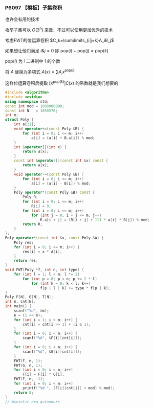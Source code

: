 ### P6097 【模板】子集卷积

也许会有用的技术

枚举子集可以 $O(3^n)$ 来做，不过可以使用更加优秀的技术

考虑FWT的位运算卷积 $C_k=\sum\limits_{i|j=k}A_iB_j$

如果想让他们满足 $i\&j=0$ 即 $\mathrm{pop}(i)+\mathrm{pop}(j)=\mathrm{pop}(k)$

$\mathrm{pop}(i)$ 为 $i$ 二进制中 $1$ 的个数

将 $A$ 替换为多项式 $A(x)=\sum A_ix^{\mathrm{pop}(i)}$

这样位运算卷积后提取 $[x^{\mathrm{pop}(k)}]C(x)$ 的系数就是我们想要的

```cpp
#include <algorithm>
#include <cstdio>
using namespace std;
const int mod = 1000000009;
const int N   = 1058576;
int m;
struct Poly {
    int a[21];
    void operator+=(const Poly &B) {
        for (int i = 0; i <= m; i++)
            a[i] = (a[i] + B.a[i]) % mod;
    }
    int &operator[](int x) {
        return a[x];
    }
    const int &operator[](const int &x) const {
        return a[x];
    }
    void operator-=(const Poly &B) {
        for (int i = 0; i <= m; i++)
            a[i] = (a[i] - B[i]) % mod;
    }
    Poly operator*(const Poly &B) const {
        Poly R;
        for (int i = 0; i <= m; i++)
            R[i] = 0;
        for (int i = 0; i <= m; i++)
            for (int j = 0; i + j <= m; j++)
                R.a[i + j] = (R[i + j] + 1ll * a[i] * B[j]) % mod;
        return R;
    }
};
Poly operator*(const int &x, const Poly &A) {
    Poly res;
    for (int i = 0; i <= m; i++) {
        res[i] = x * A[i];
    }
    return res;
}
void FWT(Poly *f, int n, int type) {
    for (int l = 1; l < n; l *= 2)
        for (int p = 0; p < n; p += 2 * l)
            for (int k = 0; k < l; k++)
                f[p | l | k] += type * f[p | k];
}
Poly F[N], G[N], T[N];
int n, cnt[N];
int main() {
    scanf("%d", &m);
    n = (1 << m);
    for (int i = 1; i < n; i++) {
        cnt[i] = cnt[i >> 1] + (i & 1);
    }
    for (int i = 0; i < n; i++) {
        scanf("%d", &F[i][cnt[i]]);
    }
    for (int i = 0; i < n; i++) {
        scanf("%d", &G[i][cnt[i]]);
    }
    FWT(F, n, 1);
    FWT(G, n, 1);
    for (int i = 0; i < n; i++)
        F[i] = F[i] * G[i];
    FWT(F, n, -1);
    for (int i = 0; i < n; i++)
        printf("%d ", (F[i][cnt[i]] + mod) % mod);
    return 0;
}
// Asusetic eru quionours

```

